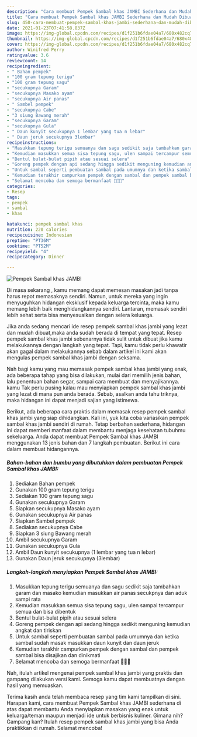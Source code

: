 ```yaml
---
description: "Cara membuat Pempek Sambal khas JAMBI Sederhana dan Mudah Dibuat"
title: "Cara membuat Pempek Sambal khas JAMBI Sederhana dan Mudah Dibuat"
slug: 450-cara-membuat-pempek-sambal-khas-jambi-sederhana-dan-mudah-dibuat
date: 2021-01-23T07:41:58.837Z
image: https://img-global.cpcdn.com/recipes/d1f251b6fdae04a7/680x482cq70/pempek-sambal-khas-jambi-foto-resep-utama.jpg
thumbnail: https://img-global.cpcdn.com/recipes/d1f251b6fdae04a7/680x482cq70/pempek-sambal-khas-jambi-foto-resep-utama.jpg
cover: https://img-global.cpcdn.com/recipes/d1f251b6fdae04a7/680x482cq70/pempek-sambal-khas-jambi-foto-resep-utama.jpg
author: Winifred Perry
ratingvalue: 3.6
reviewcount: 14
recipeingredient:
- " Bahan pempek"
- "100 gram tepung terigu"
- "100 gram tepung sagu"
- "secukupnya Garam"
- "secukupnya Masako ayam"
- "secukupnya Air panas"
- " Sambel pempek"
- "secukupnya Cabe"
- "3 siung Bawang merah"
- "secukupnya Garam"
- "secukupnya Gula"
- " Daun kunyit secukupnya 1 lembar yang tua n lebar"
- " Daun jeruk secukupnya 3lembar"
recipeinstructions:
- "Masukkan tepung terigu semuanya dan sagu sedikit saja tambahkan garam dan masako kemudian masukkan air panas secukpnya dan aduk sampi rata"
- "Kemudian masukkan semua sisa tepung sagu, ulen sampai tercampur semua dan bisa dibentuk"
- "Bentul bulat-bulat pipih atau sesuai selera"
- "Goreng pempek dengan api sedang hingga sedikit menguning kemudian angkat dan tiriskan"
- "Untuk sambal seperti pembuatan sambal pada umumnya dan ketika sambal sudah masak masukkan daun kunyit dan daun jeruk"
- "Kemudian terakhir campurkan pempek dengan sambal dan pempek sambal bisa disajikan dan dinikmati"
- "Selamat mencoba dan semoga bermanfaat 🥰🙏🏻"
categories:
- Resep
tags:
- pempek
- sambal
- khas

katakunci: pempek sambal khas 
nutrition: 220 calories
recipecuisine: Indonesian
preptime: "PT36M"
cooktime: "PT52M"
recipeyield: "4"
recipecategory: Dinner

---
```



![Pempek Sambal khas JAMBI](https://img-global.cpcdn.com/recipes/d1f251b6fdae04a7/680x482cq70/pempek-sambal-khas-jambi-foto-resep-utama.jpg)

Di masa  sekarang , kamu memang dapat memesan masakan jadi tanpa harus repot memasaknya sendiri. Namun, untuk mereka yang ingin menyuguhkan hidangan eksklusif kepada keluarga tercinta, maka kamu memang lebih baik menghidangkannya sendiri. Lantaran, memasak sendiri lebih sehat serta bisa menyesuaikan dengan selera keluarga.

Jika anda sedang mencari ide resep pempek sambal khas jambi yang lezat dan mudah dibuat,maka anda sudah berada di tempat yang tepat. Resep pempek sambal khas jambi  sebenarnya tidak sulit untuk dibuat jika kamu melakukannya dengan langkah yang tepat. Tapi, kamu tidak perlu khawatir akan gagal dalam melakukannya 
sebab dalam artikel ini kami akan mengulas pempek sambal khas jambi dengan seksama.  



Nah bagi kamu yang mau memasak pempek sambal khas jambi yang enak, ada beberapa tahap yang bisa dilakukan, mulai dari memilih jenis bahan, lalu penentuan bahan segar, sampai cara membuat dan menyajikannya. kamu Tak perlu pusing kalau mau menyiapkan pempek sambal khas jambi yang lezat di mana pun anda berada. Sebab, asalkan anda  tahu triknya, maka hidangan ini dapat menjadi sajian yang istimewa.

Berikut, ada beberapa cara praktis  dalam memasak resep pempek sambal khas jambi yang siap dihidangkan. Kali ini, yuk kita coba variasikan pempek sambal khas jambi sendiri di rumah. Tetap berbahan sederhana, hidangan ini dapat memberi manfaat dalam membantu menjaga kesehatan tubuhmu sekeluarga. Anda dapat membuat Pempek Sambal khas JAMBI menggunakan 13 jenis bahan dan 7 langkah pembuatan. Berikut ini cara dalam membuat hidangannya.

<!--inarticleads1-->

##### Bahan-bahan dan bumbu yang dibutuhkan dalam pembuatan Pempek Sambal khas JAMBI:

1. Sediakan  Bahan pempek
1. Gunakan 100 gram tepung terigu
1. Sediakan 100 gram tepung sagu
1. Gunakan secukupnya Garam
1. Siapkan secukupnya Masako ayam
1. Gunakan secukupnya Air panas
1. Siapkan  Sambel pempek
1. Sediakan secukupnya Cabe
1. Siapkan 3 siung Bawang merah
1. Ambil secukupnya Garam
1. Gunakan secukupnya Gula
1. Ambil  Daun kunyit secukupnya (1 lembar yang tua n lebar)
1. Gunakan  Daun jeruk secukupnya (3lembar)




<!--inarticleads2-->

##### Langkah-langkah menyiapkan Pempek Sambal khas JAMBI:

1. Masukkan tepung terigu semuanya dan sagu sedikit saja tambahkan garam dan masako kemudian masukkan air panas secukpnya dan aduk sampi rata
1. Kemudian masukkan semua sisa tepung sagu, ulen sampai tercampur semua dan bisa dibentuk
1. Bentul bulat-bulat pipih atau sesuai selera
1. Goreng pempek dengan api sedang hingga sedikit menguning kemudian angkat dan tiriskan
1. Untuk sambal seperti pembuatan sambal pada umumnya dan ketika sambal sudah masak masukkan daun kunyit dan daun jeruk
1. Kemudian terakhir campurkan pempek dengan sambal dan pempek sambal bisa disajikan dan dinikmati
1. Selamat mencoba dan semoga bermanfaat 🥰🙏🏻




Nah, itulah artikel mengenai  pempek sambal khas jambi  yang praktis dan gampang dilakukan versi kami. Semoga kamu dapat membuatnya dengan hasil yang memuaskan. 

Terima kasih anda telah membaca resep yang tim kami tampilkan di sini. Harapan kami, cara membuat  Pempek Sambal khas JAMBI sederhana di atas dapat membantu Anda menyiapkan masakan yang enak untuk keluarga/teman maupun menjadi ide untuk berbisnis kuliner. Gimana nih? Gampang kan? Itulah resep pempek sambal khas jambi yang bisa Anda praktikkan di rumah. Selamat mencoba!


